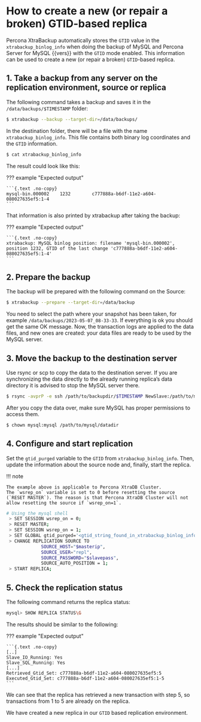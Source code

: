 # How to create a new (or repair a broken) GTID-based replica

Percona XtraBackup automatically
stores the `GTID` value in the `xtrabackup_binlog_info` when doing the
backup of MySQL and Percona Server for MySQL {{vers}} with the `GTID` mode
enabled. This
information can be used to create a new (or repair a broken) `GTID`-based
replica.

## 1. Take a backup from any server on the replication environment, source or replica

The following command takes a backup and saves it in
the `/data/backups/$TIMESTAMP` folder:

```{.bash data-prompt="$"}
$ xtrabackup --backup --target-dir=/data/backups/
```

In the destination folder, there will be a file with the name
`xtrabackup_binlog_info`. This file contains both binary log coordinates
and the `GTID` information.

```{.bash data-prompt="$"}
$ cat xtrabackup_binlog_info
```
The result could look like this:

??? example "Expected output"

    ```{.text .no-copy}
    mysql-bin.000002    1232        c777888a-b6df-11e2-a604-080027635ef5:1-4
    ```

That information is also printed by xtrabackup after taking the backup:

??? example "Expected output"

    ```{.text .no-copy}
    xtrabackup: MySQL binlog position: filename 'mysql-bin.000002', position 1232, GTID of the last change 'c777888a-b6df-11e2-a604-080027635ef5:1-4'
    ```

## 2. Prepare the backup

The backup will be prepared with the following command on the Source:

```{.bash data-prompt="$"}
$ xtrabackup --prepare --target-dir=/data/backup
```

You need to select the path where your snapshot has been taken, for example
`/data/backups/2023-05-07_08-33-33`. If everything is ok you should get the
same OK message. Now, the transaction logs are applied to the data files,
and new ones are created: your data files are ready to be used by the MySQL server.

## 3. Move the backup to the destination server

Use rsync or scp to copy the data to the destination
server. If you are synchronizing the data directly to the already running
replica’s data
directory it is advised to stop the MySQL server there.

```{.bash data-prompt="$"}
$ rsync -avprP -e ssh /path/to/backupdir/$TIMESTAMP NewSlave:/path/to/mysql/
```

After you copy the data over, make sure MySQL has proper permissions to
access them.

```{.bash data-prompt="$"}
$ chown mysql:mysql /path/to/mysql/datadir
```

## 4. Configure and start replication

Set the `gtid_purged` variable to the `GTID` from
`xtrabackup_binlog_info`. Then, update the information about the
source node and, finally, start the replica.

!!! note
   
    The example above is applicable to Percona XtraDB Cluster.
    The `wsrep_on` variable is set to 0 before resetting the source (`RESET MASTER`). The reason is that Percona XtraDB Cluster will not allow resetting the source if `wsrep_on=1`.

```{.bash data-prompt="#"}
# Using the mysql shell
 > SET SESSION wsrep_on = 0;
 > RESET MASTER;
 > SET SESSION wsrep_on = 1;
 > SET GLOBAL gtid_purged='<gtid_string_found_in_xtrabackup_binlog_info>';
 > CHANGE REPLICATION SOURCE TO
             SOURCE_HOST="$masterip",
             SOURCE_USER="repl",
             SOURCE_PASSWORD="$slavepass",
             SOURCE_AUTO_POSITION = 1;
 > START REPLICA;
```

## 5. Check the replication status

The following command returns the replica status:

```{.bash data-prompt="mysql>"}
mysql> SHOW REPLICA STATUS\G
```
The results should be similar to the following:

??? example "Expected output"

    ```{.text .no-copy}
    [..]
    Slave_IO_Running: Yes
    Slave_SQL_Running: Yes
    [...]
    Retrieved_Gtid_Set: c777888a-b6df-11e2-a604-080027635ef5:5
    Executed_Gtid_Set: c777888a-b6df-11e2-a604-080027635ef5:1-5
    ```

We can see that the replica has retrieved a new transaction with step 5,
so transactions from 1 to 5 are already on the replica.

We have created a new replica in our `GTID` based replication
environment.

